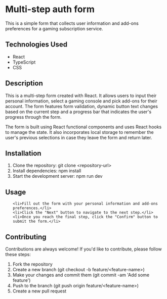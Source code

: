 <div>
  <h1>Multi-step auth form</h1>
  <p>This is a simple form that collects user information and add-ons preferences for a gaming subscription service.</p>
  <h2>Technologies Used</h2>
  <ul>
    <li>React</li>
    <li>TypeScript</li>
    <li>CSS</li>
  </ul>
  
  <h2>Description</h2>
  <p>This is a multi-step form created with React. It allows users to input their personal information, select a gaming console and pick add-ons for their account. The form features form validation, dynamic button text changes based on the current step and a progress bar that indicates the user's progress through the form.</p>
  <p>The form is built using React functional components and uses React hooks to manage the state. It also incorporates local storage to remember the user's previous selections in case they leave the form and return later.</p>
  
  <h2>Installation</h2>
  <ol>
    <li>Clone the repository: git clone &lt;repository-url&gt;</li>
    <li>Install dependencies: npm install</li>
    <li>Start the development server: npm run dev</li>
  </ol>
  <h2>Usage</h2>
  <ol>
  
    <li>Fill out the form with your personal information and add-ons preferences.</li>
    <li>Click the "Next" button to navigate to the next step.</li>
    <li>Once you reach the final step, click the "Confirm" button to submit the form.</li>
  </ol>
  <h2>Contributing</h2>
  <p>Contributions are always welcome! If you'd like to contribute, please follow these steps:</p>
  <ol>
    <li>Fork the repository</li>
    <li>Create a new branch (git checkout -b feature/&lt;feature-name&gt;)</li>
    <li>Make your changes and commit them (git commit -am 'Add some feature')</li>
    <li>Push to the branch (git push origin feature/&lt;feature-name&gt;)</li>
    <li>Create a new pull request</li>
  </ol>
</div>
